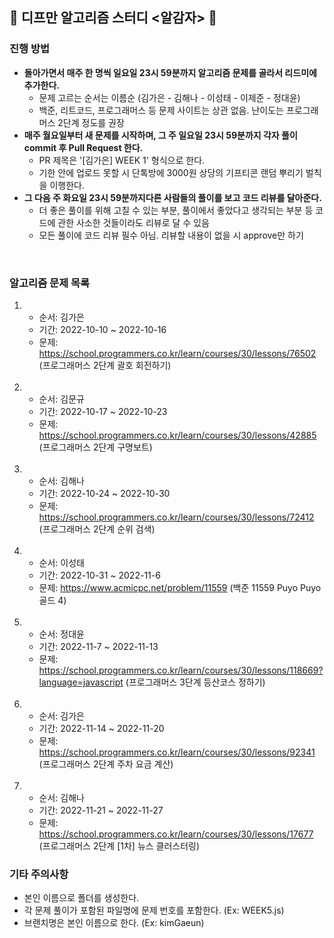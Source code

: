 ## 🥔 디프만 알고리즘 스터디 <알감자> 🥔

### 진행 방법

- <b>돌아가면서 매주 한 명씩 일요일 23시 59분까지 알고리즘 문제를 골라서 리드미에 추가한다.</b>
    - 문제 고르는 순서는 이름순 (김가은 - 김해나 - 이성태 - 이제준 - 정대윤)
    - 백준, 리트코드, 프로그래머스 등 문제 사이트는 상관 없음. 난이도는 프로그래머스 2단계 정도를 권장
-  <b>매주 월요일부터 새 문제를 시작하며, 그 주 일요일 23시 59분까지 각자 풀이 commit 후 Pull Request 한다.</b>
    - PR 제목은 '[김가은] WEEK 1' 형식으로 한다. 
    - 기한 안에 업로드 못할 시 단톡방에 3000원 상당의 기프티콘 랜덤 뿌리기 벌칙을 이행한다. 
- <b>그 다음 주 화요일 23시 59분까지다른 사람들의 풀이를 보고 코드 리뷰를 달아준다.</b>  
    - 더 좋은 풀이를 위해 고칠 수 있는 부분, 풀이에서 좋았다고 생각되는 부분 등 코드에 관한 사소한 것들이라도 리뷰로 달 수 있음
    - 모든 풀이에 코드 리뷰 필수 아님. 리뷰할 내용이 없을 시 approve만 하기
</br>

### 알고리즘 문제 목록

1.
    - 순서: 김가은
    - 기간: 2022-10-10 ~ 2022-10-16
    - 문제: https://school.programmers.co.kr/learn/courses/30/lessons/76502 (프로그래머스 2단계 괄호 회전하기)
    </br>
2.
    - 순서: 김문규
    - 기간: 2022-10-17 ~ 2022-10-23
    - 문제: https://school.programmers.co.kr/learn/courses/30/lessons/42885 (프로그래머스 2단계 구명보트)
    </br>
3.
    - 순서: 김해나
    - 기간: 2022-10-24 ~ 2022-10-30
    - 문제: https://school.programmers.co.kr/learn/courses/30/lessons/72412 (프로그래머스 2단계 순위 검색)
    </br>
4.
    - 순서: 이성태
    - 기간: 2022-10-31 ~ 2022-11-6
    - 문제: https://www.acmicpc.net/problem/11559 (백준 11559 Puyo Puyo 골드 4)
    </br>
5. 
    - 순서: 정대윤
    - 기간: 2022-11-7 ~ 2022-11-13
    - 문제: https://school.programmers.co.kr/learn/courses/30/lessons/118669?language=javascript (프로그래머스 3단계 등산코스 정하기)
    </br>
6. 
    - 순서: 김가은
    - 기간: 2022-11-14 ~ 2022-11-20
    - 문제: https://school.programmers.co.kr/learn/courses/30/lessons/92341 (프로그래머스 2단계 주차 요금 계산)
    </br>
7.
    - 순서: 김해나
    - 기간: 2022-11-21 ~ 2022-11-27
    - 문제: https://school.programmers.co.kr/learn/courses/30/lessons/17677 (프로그래머스 2단계 [1차] 뉴스 클러스터링)

### 기타 주의사항
- 본인 이름으로 폴더를 생성한다. 
- 각 문제 풀이가 포함된 파일명에 문제 번호를 포함한다. (Ex: WEEK5.js)
- 브랜치명은 본인 이름으로 한다. (Ex: kimGaeun)
